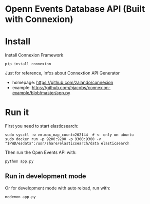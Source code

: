 # Openn Events Database API (Built with Connexion)

# Install

Install Connexion Framework

    pip install connexion

Just for reference, Infos about Connextion API Generator

 *  homepage: https://github.com/zalando/connexion
 *  example: https://github.com/hjacobs/connexion-example/blob/master/app.py

# Run it

First you need to start elasticsearch: 

    sudo sysctl -w vm.max_map_count=262144 	# <- only on ubuntu
    sudo docker run -p 9200:9200 -p 9300:9300 -v "$PWD/esdata":/usr/share/elasticsearch/data elasticsearch

Then run the Open Events API with:

    python app.py


## Run in development mode

Or for development mode with auto reload, run with:

    nodemon app.py


